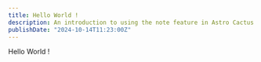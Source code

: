 ```yaml
---
title: Hello World !
description: An introduction to using the note feature in Astro Cactus
publishDate: "2024-10-14T11:23:00Z"
---
```


Hello World !

